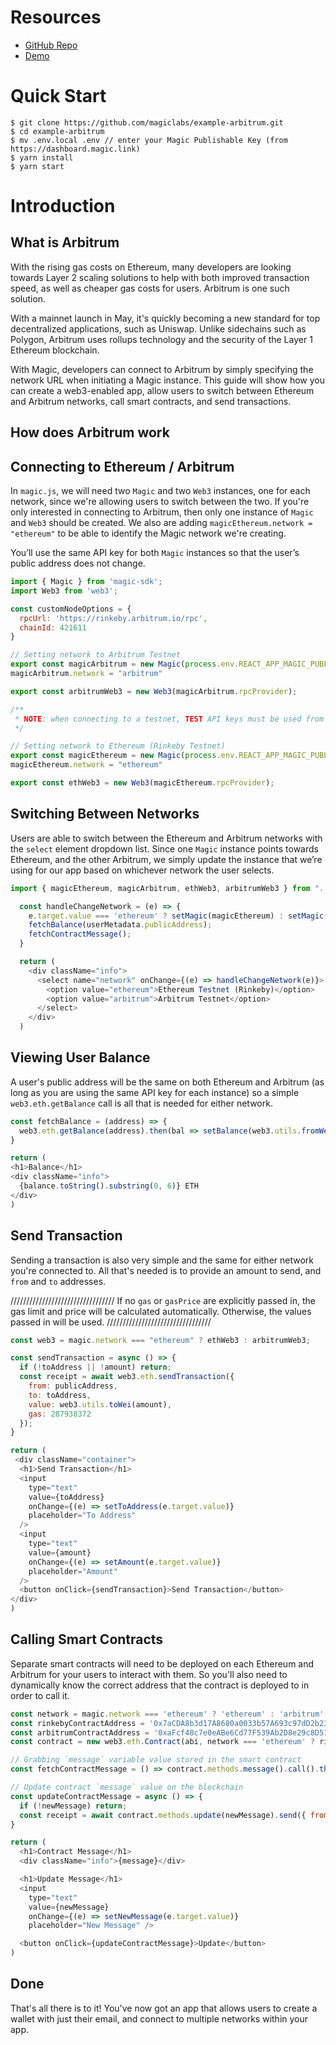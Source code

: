# Resources
- [GitHub Repo](https://github.com/magiclabs/example-arbitrum)
- [Demo](https://magic-arbitrum.vercel.app/login)

# Quick Start

```
$ git clone https://github.com/magiclabs/example-arbitrum.git
$ cd example-arbitrum
$ mv .env.local .env // enter your Magic Publishable Key (from https://dashboard.magic.link)
$ yarn install
$ yarn start
```

# Introduction

## What is Arbitrum

With the rising gas costs on Ethereum, many developers are looking towards Layer 2 scaling solutions to help with both improved transaction speed, as well as cheaper gas costs for users. Arbitrum is one such solution. 

With a mainnet launch in May, it's quickly becoming a new standard for top decentralized applications, such as Uniswap. Unlike sidechains such as Polygon, Arbitrum uses rollups technology and the security of the Layer 1 Ethereum blockchain.

With Magic, developers can connect to Arbitrum by simply specifying the network URL when initiating a Magic instance. This guide will show how you can create a web3-enabled app, allow users to switch between Ethereum and Arbitrum networks, call smart contracts, and send transactions. 

## How does Arbitrum work



## Connecting to Ethereum / Arbitrum

In `magic.js`, we will need two `Magic` and two `Web3` instances, one for each network, since we're allowing users to switch between the two. If you're only interested in connecting to Arbitrum, then only one instance of `Magic` and `Web3` should be created. We also are adding `magicEthereum.network = "ethereum"` to be able to identify the Magic network we're creating.

You’ll use the same API key for both `Magic` instances so that the user’s public address does not change. 

```js
import { Magic } from 'magic-sdk';
import Web3 from 'web3';

const customNodeOptions = {
  rpcUrl: 'https://rinkeby.arbitrum.io/rpc',
  chainId: 421611
}

// Setting network to Arbitrum Testnet
export const magicArbitrum = new Magic(process.env.REACT_APP_MAGIC_PUBLISHABLE_KEY, { network: customNodeOptions });
magicArbitrum.network = "arbitrum"

export const arbitrumWeb3 = new Web3(magicArbitrum.rpcProvider);

/** 
 * NOTE: when connecting to a testnet, TEST API keys must be used from the Magic dashboard (live API keys for mainnet)
 */

// Setting network to Ethereum (Rinkeby Testnet)
export const magicEthereum = new Magic(process.env.REACT_APP_MAGIC_PUBLISHABLE_KEY, { network: 'rinkeby' });
magicEthereum.network = "ethereum"

export const ethWeb3 = new Web3(magicEthereum.rpcProvider);
```

## Switching Between Networks

Users are able to switch between the Ethereum and Arbitrum networks with the `select` element dropdown list. Since one `Magic` instance points towards Ethereum, and the other Arbitrum, we simply update the instance that we’re using for our app based on whichever network the user selects.

```js
import { magicEthereum, magicArbitrum, ethWeb3, arbitrumWeb3 } from "../magic";

  const handleChangeNetwork = (e) => {
    e.target.value === 'ethereum' ? setMagic(magicEthereum) : setMagic(magicArbitrum);
    fetchBalance(userMetadata.publicAddress);
    fetchContractMessage();
  }

  return (
    <div className="info">
      <select name="network" onChange={(e) => handleChangeNetwork(e)}>
        <option value="ethereum">Ethereum Testnet (Rinkeby)</option>
        <option value="arbitrum">Arbitrum Testnet</option>
      </select>
    </div>
  )
```

## Viewing User Balance

A user's public address will be the same on both Ethereum and Arbitrum (as long as you are using the same API key for each instance) so a simple `web3.eth.getBalance` call is all that is needed for either network.

```js
const fetchBalance = (address) => {
  web3.eth.getBalance(address).then(bal => setBalance(web3.utils.fromWei(bal)))
}

return (
<h1>Balance</h1>
<div className="info">
  {balance.toString().substring(0, 6)} ETH
</div>
)
```

## Send Transaction

Sending a transaction is also very simple and the same for either network you're connected to. All that's needed is to provide an amount to send, and  `from` and `to` addresses. 

/////////////////////////////////
If no `gas` or `gasPrice` are explicitly passed in, the gas limit and price will be calculated automatically. Otherwise, the values passed in will be used.
/////////////////////////////////

```js
const web3 = magic.network === "ethereum" ? ethWeb3 : arbitrumWeb3;

const sendTransaction = async () => {
  if (!toAddress || !amount) return;
  const receipt = await web3.eth.sendTransaction({
    from: publicAddress,
    to: toAddress,
    value: web3.utils.toWei(amount),
    gas: 287938372
  });
}

return (
 <div className="container">
  <h1>Send Transaction</h1>
  <input 
    type="text" 
    value={toAddress} 
    onChange={(e) => setToAddress(e.target.value)} 
    placeholder="To Address" 
  />
  <input 
    type="text" 
    value={amount} 
    onChange={(e) => setAmount(e.target.value)} 
    placeholder="Amount" 
  />
  <button onClick={sendTransaction}>Send Transaction</button>
</div>
)
```

## Calling Smart Contracts

Separate smart contracts will need to be deployed on each Ethereum and Arbitrum for your users to interact with them. So you'll also need to dynamically know the correct address that the contract is deployed to in order to call it. 

```js
const network = magic.network === 'ethereum' ? 'ethereum' : 'arbitrum';
const rinkebyContractAddress = '0x7aCDA8b3d17A8680a0033b57A693c97dD2b239c3';
const arbitrumContractAddress = '0xaFcf48c7e0eABe6Cd77F539Ab2D8e29c8D5197Dc';
const contract = new web3.eth.Contract(abi, network === 'ethereum' ? rinkebyContractAddress : arbitrumContractAddress);

// Grabbing `message` variable value stored in the smart contract
const fetchContractMessage = () => contract.methods.message().call().then(setMessage)

// Update contract `message` value on the blockchain
const updateContractMessage = async () => {
  if (!newMessage) return;
  const receipt = await contract.methods.update(newMessage).send({ from: user.publicAddress, gas: 287938372 });
}

return (
  <h1>Contract Message</h1>
  <div className="info">{message}</div>

  <h1>Update Message</h1>
  <input 
    type="text" 
    value={newMessage} 
    onChange={(e) => setNewMessage(e.target.value)} 
    placeholder="New Message" />

  <button onClick={updateContractMessage}>Update</button>
)
```

## Done

That's all there is to it! You've now got an app that allows users to create a wallet with just their email, and connect to multiple networks within your app.

